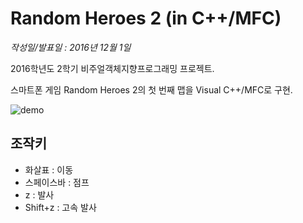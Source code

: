Random Heroes 2 (in C++/MFC)
===

*작성일/발표일 : 2016년 12월 1일*

2016학년도 2학기 비주얼객체지향프로그래밍 프로젝트.

스마트폰 게임 Random Heroes 2의 첫 번째 맵을 Visual C++/MFC로 구현.

![demo](docs/demo.gif)

## 조작키

- 화살표 : 이동
- 스페이스바 : 점프
- z : 발사
- Shift+z : 고속 발사
